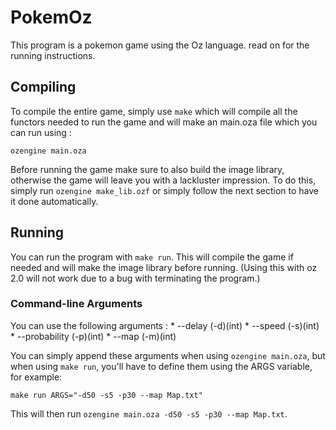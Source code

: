 # PokemOz
This program is a pokemon game using the Oz language.
read on for the running instructions.

## Compiling
To compile the entire game, simply use `make`
which will compile all the functors needed to run the game
and will make an main.oza file which you can run using : 

```shell
ozengine main.oza
```

Before running the game make sure to also build the image library,
otherwise the game will leave you with a lackluster impression. To
do this, simply run `ozengine make_lib.ozf` or simply
follow the next section to have it done automatically.

## Running
You can run the program with `make run`. This will compile the game if
needed and will make the image library before running. (Using this
with oz 2.0 will not work due to a bug with terminating the program.)

### Command-line Arguments
You can use the following arguments :
    * --delay (-d)(int)
    * --speed (-s)(int)
    * --probability (-p)(int)
    * --map (-m)(int)

You can simply append these arguments when using `ozengine main.oza`, but
when using `make run`, you'll have to define them using the ARGS variable,
for example:

```shell
make run ARGS="-d50 -s5 -p30 --map Map.txt"
```

This will then run `ozengine main.oza -d50 -s5 -p30 --map Map.txt`.

